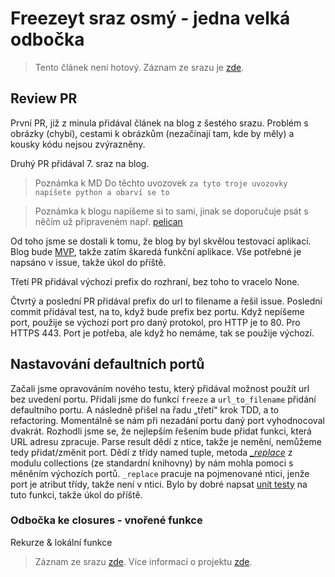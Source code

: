 # Freezeyt sraz osmý - jedna velká odbočka

> Tento článek není hotový. Záznam ze srazu je [zde](https://youtu.be/uV-RvpklS1Y).

## Review PR

První PR, již z minula přidával článek na blog z šestého srazu. Problém s obrázky (chybí), cestami k obrázkům (nezačínají tam, kde by měly) a kousky kódu nejsou zvýrazněny.

Druhý PR přidával 7. sraz na blog.
> Poznámka k MD
Do těchto uvozovek ```za tyto troje uvozovky napíšete python a obarví se to```

> Poznámka k blogu
napíšeme si to sami, jinak se doporučuje psát s něčím už připraveném např. [pelican](https://blog.getpelican.com/)

Od toho jsme se dostali k tomu, že blog by byl skvělou testovací aplikací. Blog bude [MVP](https://en.wikipedia.org/wiki/Minimum_viable_product), takže zatím škaredá funkční aplikace. Vše potřebné je napsáno v issue, takže úkol do příště.

Třetí PR přidával výchozí prefix do rozhraní, bez toho to vracelo None.

Čtvrtý a poslední PR přidával prefix do url to filename a řešil issue. Poslední commit přidával test, na to, když bude prefix bez portu. Když nepíšeme port, použije se výchozí port pro daný protokol, pro HTTP je to 80. Pro HTTPS 443. Port je potřeba, ale když ho nemáme, tak se použije výchozí.


## Nastavování defaultních portů
Začali jsme opravováním nového testu, který přidával možnost použít url bez uvedení portu. Přidali jsme do funkcí `freeze` a `url_to_filename` přidání defaultního portu. A následně přišel na řadu „třetí“ krok TDD, a to refactoring. Momentálně se nám při nezadání portu daný port vyhodnocoval dvakrát. Rozhodli jsme se, že nejlepším řešením bude přidat funkci, která URL adresu zpracuje. Parse result dědí z ntice, takže je nemění, nemůžeme tedy přidat/změnit port. Dědí z třídy named tuple, metoda [*_replace*](https://docs.python.org/3.8/library/collections.html#collections.somenamedtuple._replace) z modulu collections (ze standardní knihovny) by nám mohla pomoci s měněním výchozích portů. `_replace` pracuje na pojmenované ntici, jenže port je atribut třídy, takže není v ntici. Bylo by dobré napsat [unit testy](https://en.wikipedia.org/wiki/Unit_testing) na tuto funkci, takže úkol do příště.

### Odbočka ke closures - vnořené funkce
Rekurze & lokální funkce

> Záznam ze srazu [zde](https://youtu.be/uV-RvpklS1Y).
> Více informací o projektu [zde](https://tinyurl.com/freezeyt).
